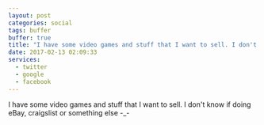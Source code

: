 ```yaml
---
layout: post
categories: social
tags: buffer
buffer: true
title: "I have some video games and stuff that I want to sell. I don't know if doing eBay, craigslist or something else -_-"
date: 2017-02-13 02:09:33
services: 
  - twitter
  - google
  - facebook
---
```

I have some video games and stuff that I want to sell. I don&#039;t know if doing eBay, craigslist or something else -_-

